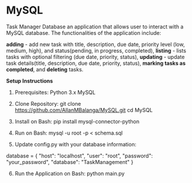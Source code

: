 # MySQL
Task Manager Database
an application that allows user to interact with a MySQL database. The functionalities of the application include:

**adding** - add new task with title, description, due date, priority level (low, medium, high), and status(pending, in progress, completed), 
**listing** - lists tasks with optional filtering (due date, priority, status), 
**updating** - update task details(title, description, due date, priority, status), 
**marking tasks as completed**, and 
**deleting** tasks.

**Setup Instructions**
1. Prerequisites:
Python 3.x
MySQL

2. Clone Repository:
git clone https://github.com/AllanMBalanga/MySQL.git
cd MySQL

3. Install on Bash:
pip install mysql-connector-python

4. Run on Bash:
mysql -u root -p < schema.sql

5. Update config.py with your database information:

database = {
"host": "localhost",
"user": "root",
"password": "your_password",
"database": "TaskManagement"
}

6. Run the Application on Bash:
python main.py
 
